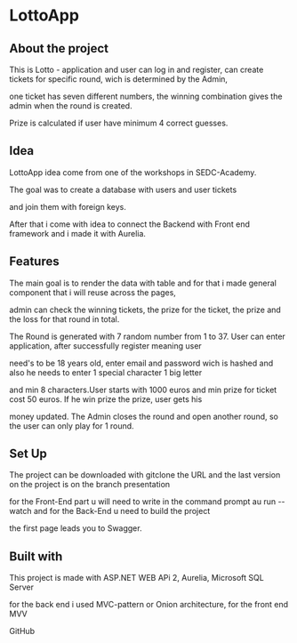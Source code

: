 # LottoApp

## About the project

This is Lotto - application and user can log in and register, can create tickets for specific round, wich is determined by the Admin,

one ticket has seven different numbers, the winning combination gives the admin when the round is created. 

Prize is calculated if user have minimum 4 correct guesses.

## Idea

LottoApp idea come from one of the workshops in SEDC-Academy. 

The goal was to create a database with users and user tickets

and join them with foreign keys.

After that i come with idea to connect the Backend with Front end framework and i made it with Aurelia.

## Features

The main goal is to render the data with table and for that i made general component that i will reuse across the pages,

admin can check the winning tickets, the prize for the ticket, the prize and the loss for that round in total.

The Round is generated with 7 random number from 1 to 37. User can enter application, after successfully register meaning user

need's to be 18 years old, enter email and password wich is hashed and also he needs to enter 1 special character 1 big letter

and min 8 characters.User starts with 1000 euros and min prize for ticket cost 50 euros. If he win prize the prize, user gets his

money updated. The Admin closes the round and open another round, so the user can only play for 1 round.

## Set Up

The project can be downloaded with gitclone the URL and the last version on the project is on the branch presentation

for the Front-End part u will need to write in the command prompt au run --watch and for the Back-End u need to build the project

the first page leads you to Swagger.

## Built with

This project is made with ASP.NET WEB APi 2, Aurelia, Microsoft SQL Server

for the back end i used MVC-pattern or Onion architecture, for the front end MVV 

GitHub
